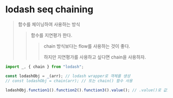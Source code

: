 # lodash seq chaining

> 함수를 체이닝하여 사용하는 방식
>
> > 함수를 지연평가 한다.
> >
> > > chain 방식보다는 flow를 사용하는 것이 좋다.
> > >
> > > 하지만 지연평가를 사용하고 싶다면 chain을 사용하자.

```js
import _, { chain } from "lodash";

const lodashObj = _(arr); // lodash wrapper로 객체를 생성
// const lodashObj = chain(arr); // 또는 chain() 함수 사용

lodashObj.function1().function2().function3().value(); // .value()로 값을 리턴
```
